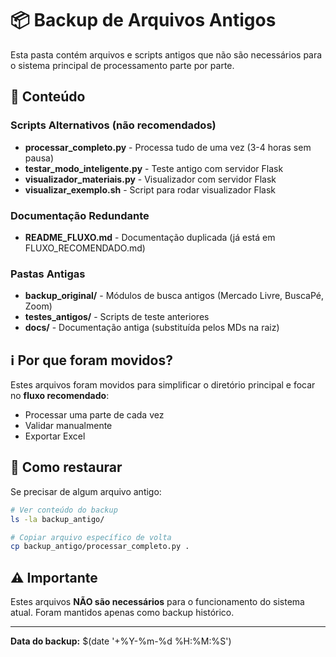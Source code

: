 # 📦 Backup de Arquivos Antigos

Esta pasta contém arquivos e scripts antigos que não são necessários para o sistema principal de processamento parte por parte.

## 📂 Conteúdo

### Scripts Alternativos (não recomendados)
- **processar_completo.py** - Processa tudo de uma vez (3-4 horas sem pausa)
- **testar_modo_inteligente.py** - Teste antigo com servidor Flask
- **visualizador_materiais.py** - Visualizador com servidor Flask
- **visualizar_exemplo.sh** - Script para rodar visualizador Flask

### Documentação Redundante
- **README_FLUXO.md** - Documentação duplicada (já está em FLUXO_RECOMENDADO.md)

### Pastas Antigas
- **backup_original/** - Módulos de busca antigos (Mercado Livre, BuscaPé, Zoom)
- **testes_antigos/** - Scripts de teste anteriores
- **docs/** - Documentação antiga (substituída pelos MDs na raiz)

## ℹ️ Por que foram movidos?

Estes arquivos foram movidos para simplificar o diretório principal e focar no **fluxo recomendado**:
- Processar uma parte de cada vez
- Validar manualmente
- Exportar Excel

## 🔄 Como restaurar

Se precisar de algum arquivo antigo:

```bash
# Ver conteúdo do backup
ls -la backup_antigo/

# Copiar arquivo específico de volta
cp backup_antigo/processar_completo.py .
```

## ⚠️ Importante

Estes arquivos **NÃO são necessários** para o funcionamento do sistema atual. Foram mantidos apenas como backup histórico.

---

**Data do backup:** $(date '+%Y-%m-%d %H:%M:%S')

